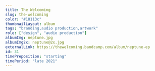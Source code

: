 ```yaml
---
title: The Welcoming
slug: the-welcoming
color: "#18113c"
thumbnailLayout: album
tags: "branding,audio production,artwork"
role: ["design", "audio production"]
albumImg: neptune.jpg
albumImg2x: neptune@2x.jpg
externalLink: https://thewelcoming.bandcamp.com/album/neptune-ep
id: 31
timePreposition: "starting"
timePeriod: "late 2021"
---
```

